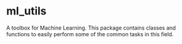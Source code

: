 # ml_utils
A toolbox for Machine Learning. This package contains classes and functions to easily perform some of the common tasks in this field.
